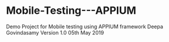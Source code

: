 # Mobile-Testing---APPIUM
Demo Project for Mobile testing using APPIUM framework
Deepa Govindasamy
Version 1.0
05th May 2019
